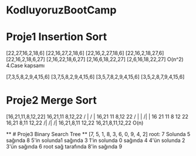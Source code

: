 # KodluyoruzBootCamp
# Proje1 Insertion Sort 
[22,27,16,2,18,6]
[22,16,27,2,18,6]
[22,16,2,27,18,6]
[22,16,2,18,27,6]
[22,16,2,18,6,27]
[2,16,22,18,6,27]
[2,16,6,18,22,27]
[2,6,16,18,22,27] 
O(n^2)
4.Case kapsamı

[7,3,5,8,2,9,4,15,6]
[3,7,5,8,2,9,4,15,6]
[3,5,7,8,2,9,4,15,6]
[3,5,2,8,7,9,4,15,6]

# Proje2 Merge Sort 
[16,21,11,8,12,22]
  16,21,11  8,12,22
    / |       / |
16,21 11  8,12  22
 / |  |    /|     |
 16 21 11 8 12 22
 16,21 8,11 12,22
 /|     /|  /|
 16,21,8,11 12,22
 16,21,8,11,12,22
 O(n)
 
 ** # Proje3 Binary Search Tree ** 
 [7, 5, 1, 8, 3, 6, 0, 9, 4, 2]
 root: 7 Solunda 5 sağında 8
 5'in solunda1 sağında 3
 1'in solunda 0 sağında 4
 4'ün solunda 2 
 3'ün sağında 6
 root sağ tarafında 8'in sağında 9
